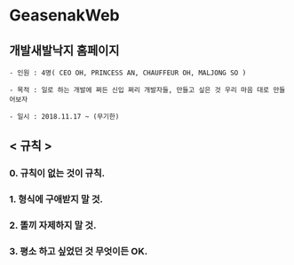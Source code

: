 # GeasenakWeb

## 개발새발낙지 홈페이지

```
- 인원 : 4명( CEO OH, PRINCESS AN, CHAUFFEUR OH, MALJONG SO )

- 목적 : 일로 하는 개발에 쩌든 신입 쩌리 개발자들, 만들고 싶은 것 우리 마음 대로 만들어보자

- 일시 : 2018.11.17 ~ (무기한)
```

## < 규칙 >
### 0. 규칙이 없는 것이 규칙.
### 1. 형식에 구애받지 말 것.
### 2. 똘끼 자제하지 말 것.
### 3. 평소 하고 싶었던 것 무엇이든 OK.
